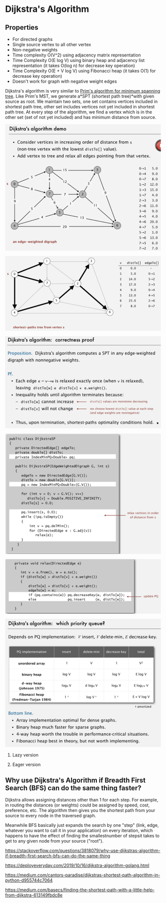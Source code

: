 # Dijkstra's Algorithm

## Properties

- For directed graphs
- Single source vertex to all other vertex
- Non-negative weights
- Time complexity O(V^2) using adjacency matrix representation
- Time Complexity O(E log V) using binary heap and adjacency list representation (it takes O(log n) for decrease key operation)
- Time Complexity O(E + V log V) using Fibonacci heap (it takes O(1) for decrease key operation)
- Doesn't work for graph with negative weight edges

Dijkstra's algorithm is very similar to [Prim's algorithm for minimum spanning tree](https://www.geeksforgeeks.org/archives/27455). Like Prim's MST, we generate a*SPT (shortest path tree)*with given source as root. We maintain two sets, one set contains vertices included in shortest path tree, other set includes vertices not yet included in shortest path tree. At every step of the algorithm, we find a vertex which is in the other set (set of not yet included) and has minimum distance from source.

![image](../../media/Dijkstra's-Algorithm-image1.jpg)

![image](../../media/Dijkstra's-Algorithm-image2.jpg)

![image](../../media/Dijkstra's-Algorithm-image3.jpg)

![image](../../media/Dijkstra's-Algorithm-image4.jpg)

![image](../../media/Dijkstra's-Algorithm-image5.jpg)

![image](../../media/Dijkstra's-Algorithm-image6.jpg)

1. Lazy version

2. Eager version

## Why use Dijkstra's Algorithm if Breadth First Search (BFS) can do the same thing faster?

Dijkstra allows assigning distances other than 1 for each step. For example, in routing the distances (or weights) could be assigned by speed, cost, preference, etc. The algorithm then gives you the shortest path from your source to every node in the traversed graph.

Meanwhile BFS basically just expands the search by one "step" (link, edge, whatever you want to call it in your application) on every iteration, which happens to have the effect of finding the smallestnumber of stepsit takes to get to any given node from your source ("root").

<https://stackoverflow.com/questions/3818079/why-use-dijkstras-algorithm-if-breadth-first-search-bfs-can-do-the-same-thing>

<https://deployeveryday.com/2019/10/16/dijkstra-algorithm-golang.html>

<https://medium.com/cantors-paradise/dijkstras-shortest-path-algorithm-in-python-d955744c7064>

<https://medium.com/basecs/finding-the-shortest-path-with-a-little-help-from-dijkstra-613149fbdc8e>
